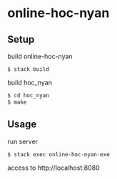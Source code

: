 # online-hoc-nyan

## Setup

build online-hoc-nyan

```
$ stack build
```

build hoc_nyan

```sh
$ cd hoc_nyan
$ make
```

## Usage

run server

```
$ stack exec online-hoc-nyan-exe
```

access to http://localhost:8080

